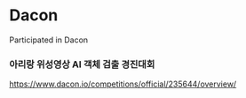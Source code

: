 # Dacon
Participated in Dacon


### 아리랑 위성영상 AI 객체 검출 경진대회
https://www.dacon.io/competitions/official/235644/overview/
